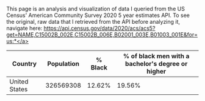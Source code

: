 This page is an analysis and visualization of data I queried from the US Census' American Community Survey 2020 5 year estimates API. To see the original, raw data that I retrieved from the API before analyzing it, navigate here: <a href="https://api.census.gov/data/2020/acs/acs5?get=NAME,C15002B_002E,C15002B_006E,B02001_003E,B01003_001E&for=us:*">https://api.census.gov/data/2020/acs/acs5?get=NAME,C15002B_002E,C15002B_006E,B02001_003E,B01003_001E&for=us:*</a>

|Country|Population|% Black|% of black men with a bachelor's degree or higher|
|---|---|---|---|
|United States|326569308|12.62%|19.56%|
